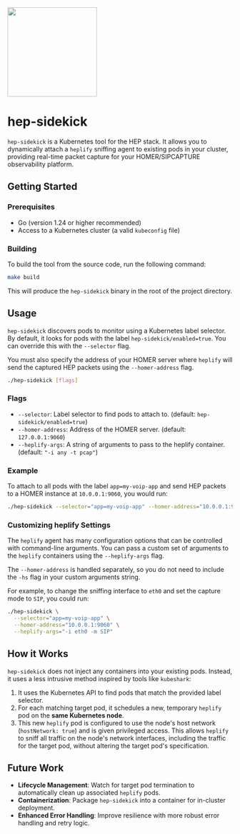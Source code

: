 <img src="https://user-images.githubusercontent.com/1423657/55069501-8348c400-5084-11e9-9931-fefe0f9874a7.png" width=200/>

# hep-sidekick

`hep-sidekick` is a Kubernetes tool for the HEP stack. It allows you to dynamically attach a `heplify` sniffing agent to existing pods in your cluster, providing real-time packet capture for your HOMER/SIPCAPTURE observability platform.

## Getting Started

### Prerequisites

- Go (version 1.24 or higher recommended)
- Access to a Kubernetes cluster (a valid `kubeconfig` file)

### Building

To build the tool from the source code, run the following command:

```bash
make build
```

This will produce the `hep-sidekick` binary in the root of the project directory.

## Usage

`hep-sidekick` discovers pods to monitor using a Kubernetes label selector. By default, it looks for pods with the label `hep-sidekick/enabled=true`. You can override this with the `--selector` flag.

You must also specify the address of your HOMER server where `heplify` will send the captured HEP packets using the `--homer-address` flag.

```bash
./hep-sidekick [flags]
```

### Flags

- `--selector`: Label selector to find pods to attach to. (default: `hep-sidekick/enabled=true`)
- `--homer-address`: Address of the HOMER server. (default: `127.0.0.1:9060`)
- `--heplify-args`: A string of arguments to pass to the heplify container. (default: `"-i any -t pcap"`)

### Example

To attach to all pods with the label `app=my-voip-app` and send HEP packets to a HOMER instance at `10.0.0.1:9060`, you would run:

```bash
./hep-sidekick --selector="app=my-voip-app" --homer-address="10.0.0.1:9060"
```

### Customizing heplify Settings

The `heplify` agent has many configuration options that can be controlled with command-line arguments. You can pass a custom set of arguments to the `heplify` containers using the `--heplify-args` flag.

The `--homer-address` is handled separately, so you do not need to include the `-hs` flag in your custom arguments string.

For example, to change the sniffing interface to `eth0` and set the capture mode to `SIP`, you could run:
```bash
./hep-sidekick \
  --selector="app=my-voip-app" \
  --homer-address="10.0.0.1:9060" \
  --heplify-args="-i eth0 -m SIP"
```

## How it Works

`hep-sidekick` does not inject any containers into your existing pods. Instead, it uses a less intrusive method inspired by tools like `kubeshark`:

1.  It uses the Kubernetes API to find pods that match the provided label selector.
2.  For each matching target pod, it schedules a new, temporary `heplify` pod on the **same Kubernetes node**.
3.  This new `heplify` pod is configured to use the node's host network (`hostNetwork: true`) and is given privileged access. This allows `heplify` to sniff all traffic on the node's network interfaces, including the traffic for the target pod, without altering the target pod's specification.

## Future Work

- **Lifecycle Management**: Watch for target pod termination to automatically clean up associated `heplify` pods.
- **Containerization**: Package `hep-sidekick` into a container for in-cluster deployment.
- **Enhanced Error Handling**: Improve resilience with more robust error handling and retry logic.
